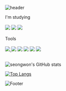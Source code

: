 ![header](https://capsule-render.vercel.app/api?type=waving&color=gradient&height=200&section=header&text=Hi!%20I'm%20seongwon&fontSize=30&animation=fadeIn)

<div>
	I'm studying
</div><br>

<div>
    	<img src="https://img.shields.io/badge/Python-14354C?style=for-the-badge&logo=python&logoColor=white" />
	<img src="https://img.shields.io/badge/React-20232A?style=for-the-badge&logo=react&logoColor=61DAFB" />
	<img src="https://img.shields.io/badge/JavaScript-F7DF1E?style=for-the-badge&logo=JavaScript&logoColor=white" />
</div><br>

<div>
Tools
</div><br>
<div>
	<a href="https://velog.io/@seongwon__105/posts">
	<img src="https://velog-readme-stats.vercel.app/api/badge?name=Velog"/>
	</a>
    	<img src="https://img.shields.io/badge/GitHub-100000?style=for-the-badge&logo=github&logoColor=white" />
	<img src="https://img.shields.io/badge/Notion-000000?style=for-the-badge&logo=notion&logoColor=white" />
	<img src="https://img.shields.io/badge/Visual_Studio_Code-0078D4?style=for-the-badge&logo=visual%20studio%20code&logoColor=white" />
	<img src="https://img.shields.io/badge/npm-CB3837?style=for-the-badge&logo=npm&logoColor=white" />
	<img src="https://img.shields.io/badge/GIT-E44C30?style=for-the-badge&logo=git&logoColor=white" />
</div><br>

![seongwon's GitHub stats](https://github-readme-stats.vercel.app/api?username=seongwon030&show_icons=true&theme=radical&card_width=10)

[![Top Langs](https://github-readme-stats.vercel.app/api/top-langs/?username=seongwon030&hide=C%2B%2B&layout=compact)](https://github.com/seongwon030/github-readme-stats)

![Footer](https://capsule-render.vercel.app/api?type=waving&color=gradient&height=200&section=footer&)
